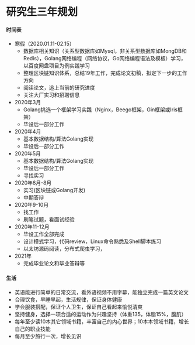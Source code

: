 # 研究生三年规划


#### 时间表

- 寒假（2020.01.11-02.15）
  - 数据库相关知识（关系型数据库如Mysql，非关系型数据库如MongDB和Redis），Golang网络编程（网络协议，Go网络编程语法及模板）学习，以百度网盘项目为例实践学习
  - 整理区块链知识体系，总结19年工作，完成论文初稿，拟定下一步的工作方向
  - 阅读论文，追上当前的研究进度
  - 关注大厂实习和招聘信息
- 2020年3月
  - Golang挑选一个框架学习实践（Nginx，Beego框架，Gin框架或Iris框架）
  - 毕设后一部分工作
- 2020年4月
  - 基本数据结构/算法Golang实现
  - 毕设后一部分工作
- 2020年5月
  - 基本数据结构/算法Golang实现
  - 毕设后一部分工作
  - 寻找实习
- 2020年6月-8月
  - 实习(区块链或Golang开发)
  - 中期答辩
- 2020年9-10月
  - 找工作
  - 刷笔试题，看面试经验
- 2020年11-12月
  - 毕设工作全部完成
  - 设计模式学习，代码review，Linux命令熟悉及Shell脚本练习
  - 以太坊源码阅读，分布式爬虫学习，
- 2021年
  - 完成毕业论文和毕业答辩等

#### 生活

- 英语能进行简单的日常交流，看外语视频不用字幕，能独立完成一篇英文论文
- 合理饮食，早睡早起，生活规律，保证身体健康
- 学会服装搭配，保证个人卫生，保证自己看起来愉悦清爽
- 坚持健身，选择一项合适的运动作为兴趣坚持（体重135，体脂15%，腹肌）
- 每年至少读10本其它领域书籍，丰富自己的内心世界；10本本领域书籍，增长自己的职业技能
- 每月至少旅行一次，增长见识


